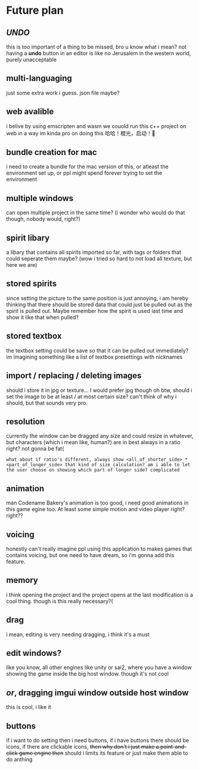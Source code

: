 # Future plan

## ***UNDO***
this is too important of a thing to be missed, bro u know what i mean? not having a **undo** button in an editor is like no Jerusalem in the western world, purely unacceptable

## multi-languaging
just some extra work i guess. json file maybe?

## web avalible
i belive by using emscripten and wasm we couold run this c++ project on web
in a way im kinda pro on doing this
哈哈！橙光，启动！🍊

## bundle creation for mac
i need to create a bundle for the mac version of this, or atleast the environment set up, or ppl might spend forever trying to set the environment

## multiple windows
can open multiple project in the same time? (i wonder who would do that though, nobody would, right?)

## spirit libary
a libary that contains all spirits imported so far, with tags or folders that could seperate them maybe?
(wow i tried so hard to not load all texture, but here we are)

## stored spirits
since setting the picture to the same position is just annoying, i am hereby thinking that there should be stored data that could just be pulled out as the spirit is pulled out. Maybe remember how the spirit is used last time and show it like that when pulled?

## stored textbox
the textbox setting could be save so that it can be pulled out immediately? im imagining something like a list of textbox presettings with nicknames

## import / replacing / deleting images
should i store it in jpg or texture... I would prefer jpg though
oh btw, should i set the image to be at least / at most certain size? can't think of why i should, but that sounds very pro.

## resolution
currently the window can be dragged any size and could resize in whatever, but characters (which i mean like, human?) are in best always in a ratio right? not gonna be fat(

    what about if ratio's different, always show <all_of_shorter_side> * <part_of_longer_side> that kind of size calculation? am i able to let the user choose on showing which part of longer side? complicated

## animation
man Codename Bakery's animation is too good, i need good animations in this game egine too. At least some simple motion and video player right? right??

## voicing
honestly can't really imagine ppl using this application to makes games that contains voicing, but one need to have dream, so i'm gonna add this feature.

## memory
i think opening the project and the project opens at the last modification is a cool thing. though is this really necessary?(

## drag
i mean, editing is very needing dragging, i think it's a must

## edit windows?
like you know, all other engines like unity or sai2, where you have a window showing the game inside the big host window. though it's not cool

## *or*, dragging imgui window outside host window
this is cool, i like it

## buttons
if i want to do setting then i need buttons, if i have buttons there should be icons, if there are clickable icons, ~~then why don't i just make a point-and-click game engine then~~ should i limits its feature or just make them able to do anthing